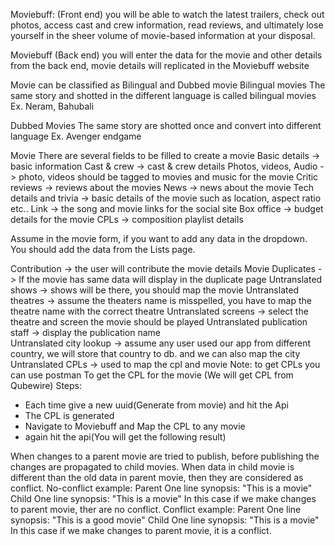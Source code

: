 
Moviebuff: (Front end) you will be able to watch the latest trailers, check out photos, access cast and crew information, read reviews, and ultimately lose yourself in the sheer volume of movie-based information at your disposal.

Moviebuff (Back end) you will enter the data for the movie and other details from the back end, movie details will replicated in the Moviebuff website

Movie can be classified as Bilingual and Dubbed movie
Bilingual movies
The same story and shotted in the different language is called bilingual movies
Ex. Neram, Bahubali

Dubbed Movies
The same story are shotted once and convert into different language
Ex. Avenger endgame

Movie
There are several fields to be filled to create a movie
Basic details -> basic information 
Cast & crew -> cast & crew details 
Photos, videos, Audio -> photo, videos should be tagged to movies and music for the movie 
Critic reviews -> reviews about the movies
News -> news about the movie 
Tech details and trivia -> basic details of the movie such as location, aspect ratio etc..
Link -> the song and movie links for the social site
Box office -> budget details for the movie
CPLs -> composition playlist details


Assume in the movie form, if you want to add any data in the dropdown. You should
add the data from the Lists page.
 

Contribution -> the user will contribute the movie details
Movie Duplicates -> If the movie has same data will display in the duplicate page 
Untranslated shows -> shows will be there, you should map the movie 
Untranslated theatres -> assume the theaters name is misspelled, you have to map the theatre name with the correct theatre
Untranslated screens -> select the theatre and screen the movie should be played
Untranslated publication staff -> display the publication name  
Untranslated city lookup -> assume any user used our app from different country, we will store that country to db. and we can also map the city 
Untranslated CPLs -> used to map the cpl and movie 
Note: to get CPLs you can use postman
To get the CPL for the movie (We will get CPL from Qubewire)
Steps: 
- Each time give a new uuid(Generate from movie) and hit the Api
- The CPL is generated 
- Navigate to Moviebuff and Map the CPL to any movie 
- again hit the api(You will get the following result)



When changes to a parent movie are tried to publish, before publishing the changes are propagated to child movies.
When data in child movie is different than the old data in parent movie, then they are considered as conflict.
No-conflict example:
Parent One line synopsis: "This is a movie"
Child One line synopsis: "This is a movie"
In this case if we make changes to parent movie, ther are no conflict.
Conflict example:
Parent One line synopsis: "This is a good movie"
Child One line synopsis: "This is a movie"
In this case if we make changes to parent movie, it is a conflict.